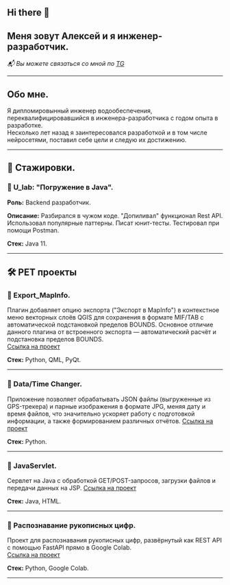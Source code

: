 ## Hi there 👋

## Меня зовут Алексей и я инженер-разработчик.



*📬 Вы можете связаться со мной по [TG](t.me/@HorsovAlexey)* 

---

## Обо мне.

Я дипломировынный инженер водообеспечения, переквалифицировавшийся в инженера-разработчика с годом опыта в разработке.  
Несколько лет назад я заинтересовался разработкой и в том числе нейросетями, поставил себе цели и следую их достижению.

---

## 🚀 Стажировки.

### 📌 U_lab: "Погружение в Java".  
**Роль:** Backend разработчик. 

**Описание:**  Разбирался в чужом коде. "Допиливал" функционал Rest API. Использовал популярные паттерны. Писат юнит-тесты. Тестировал при помощи Postman.

**Стек:** Java 11.

---

## 🛠 PET проекты

### 🎯 Export_MapInfo. 
Плагин добавляет опцию экспорта ("Экспорт в MapInfo") в контекстное меню векторных слоёв QGIS для сохранения в формате MIF/TAB с автоматической подстановкой пределов BOUNDS. Основное отличие данного плагина от встроенного экспорта — автоматический расчёт и подстановка пределов BOUNDS.  
[Ссылка на проект](https://github.com/Paoak/Export_MapInfo)

**Стек:** Python, QML, PyQt. 

---

### 🎯 Data/Time Changer.  
Приложение позволяет обрабатывать JSON файлы (выгруженные из GPS-трекера) и парные изображения в формате JPG, меняя дату и время файлов, что значительно ускоряет работу с подготовкой информации, а также формированием различных отчётов.
[Ссылка на проект](https://github.com/Paoak/TimeChanger)

**Стек:** Python. 

---

### 🎯 JavaServlet.  
Сервлет на Java с обработкой GET/POST-запросов, загрузки файлов и передачи данных на JSP.
[Ссылка на проект](https://github.com/Paoak/Servlet/tree/master)

**Стек:** Java, HTML.

---

### 🎯 Распознавание рукописных цифр.  
Проект для распознавания рукописных цифр, развёрнутый как REST API с помощью FastAPI прямо в Google Colab.  
[Ссылка на проект](https://github.com/Paoak/RestAPI_MNIST)

**Стек:** Python, Google Colab. 

---
